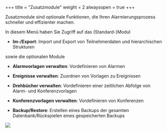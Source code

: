 +++
title = "Zusatzmodule"
weight = 2
alwaysopen = true
+++

Zusatzmodule sind optionale Funktionen, die Ihren Alarmierungsprozess schneller und effizienter machen. 

In diesem Menü haben Sie Zugriff auf das (Standard-)Modul 

 - **Im-/Export**: Import und Export von Teilnehmerdaten und hierarchischen Strukturen
 
sowie die optionalen Module

 -  **Alarmvorlagen verwalten**: Vordefinieren von Alarmen
 
 - **Ereignisse verwalten**: Zuordnen von Vorlagen zu Ereignissen
 
 - **Drehbücher verwalten**: Vordefinieren einer zeitlichen Abfolge von Alarm- und Konferenzvorlagen 
 
 - **Konferenzvorlagen verwalten**: Vordefinieren von Konferenzen
 
 - **Backup/Restore**: Erstellen eines Backups der gesamten Datenbank/Rückspielen eines gespeicherten Backups
 


![](/img/mutieren_zusatzmodule.png?classes=shadow&width=1200px)




